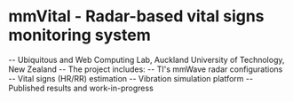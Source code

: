 # mmVital - Radar-based vital signs monitoring system
-- Ubiquitous and Web Computing Lab, Auckland University of Technology, New Zealand </cr>
-- The project includes:
--      TI's mmWave radar configurations
--      Vital signs (HR/RR) estimation
--      Vibration simulation platform
--      Published results and work-in-progress 

